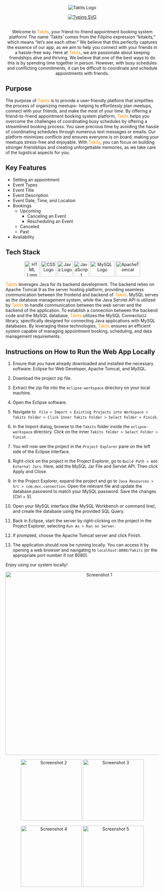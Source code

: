 <p align="center">
  <img src="https://i.ibb.co/m51D2vt/Takits-Logo.png" alt="Takits Logo">
</p>

<div align="center">
<a href="https://git.io/typing-svg"><img src="https://readme-typing-svg.demolab.com?font=Fira+Code&weight=700&pause=1000&color=6F42C1&background=FFC107&center=true&vCenter=true&width=650&lines=+Friend-to-Friend+Booking+Appointment+System+-+TAKITS" alt="Typing SVG" /></a>
</div>

<br>

<p align="center">
  Welcome to <span style="color:#ff8c00">Takits</span>, your friend-to-friend appointment booking system platform! The name ‘Takits’ comes from the Filipino expression “kitakits,” which means “let’s see each other.” We believe that this perfectly captures the essence of our app, as we aim to help you connect with your friends in a hassle-free way. Here at <span style="color:#ff8c00">Takits</span>, we are passionate about keeping friendships alive and thriving. We believe that one of the best ways to do this is by spending time together in person. However, with busy schedules and conflicting commitments, it can be difficult to coordinate and schedule appointments with friends.
</p>

## Purpose

The purpose of <span style="color:#ff8c00">Takits</span> is to provide a user-friendly platform that simplifies the process of organizing meetups– helping to effortlessly plan meetups, connect with your friends, and make the most of your time. By offering a friend-to-friend appointment booking system platform, <span style="color:#ff8c00">Takits</span> helps you overcome the challenges of coordinating busy schedules by offering a streamlined booking process. You save precious time by avoiding the hassle of coordinating schedules through numerous text messages or emails. Our platform minimizes conflicts and ensures everyone is on board, making your meetups stress-free and enjoyable. With <span style="color:#ff8c00">Takits</span>, you can focus on building stronger friendships and creating unforgettable memories, as we take care of the logistical aspects for you.

## Key Features

- Setting an appointment
- Event Types
- Event Title
- Event Description
- Event Date, Time, and Location
- Bookings
  - Upcoming
    - Canceling an Event
    - Rescheduling an Event
  - Canceled
  - Past
- Availability

## Tech Stack

<p align="center">
  <img src="https://upload.wikimedia.org/wikipedia/commons/thumb/6/61/HTML5_logo_and_wordmark.svg/2048px-HTML5_logo_and_wordmark.svg.png" alt="HTML Logo" width="50" height="50">
  <img src="https://cdn1.iconfinder.com/data/icons/social-media-logos-7/64/css-3-512.png" alt="CSS Logo" width="50" height="50">
  <img src="https://brandslogos.com/wp-content/uploads/images/large/java-logo-1.png" alt="Java Logo" width="50" height="50">
  <img src="https://upload.wikimedia.org/wikipedia/commons/thumb/6/6a/JavaScript-logo.png/800px-JavaScript-logo.png" alt="JavaScript" width="50" height="50">
  <img src="https://cdn.freebiesupply.com/logos/large/2x/mysql-logo-png-transparent.png" alt="MySQL Logo" width="80" height="50">
  <img src="https://logos-download.com/wp-content/uploads/2018/09/Apache_Tomcat_Logo.png" alt="ApacheTomcat" width="80" height="50">
</p>

<span style="color:#ff8c00">Takits</span> leverages Java for its backend development. The backend relies on Apache Tomcat 9 as the server hosting platform, providing seamless communication between the frontend and backend of <span style="color:#ff8c00">Takits</span>. MySQL serves as the database management system, while the Java Servlet API is utilized by <span style="color:#ff8c00">Takits</span> to handle communication between the web server and the backend of the application. To establish a connection between the backend code and the MySQL database, <span style="color:#ff8c00">Takits</span> utilizes the MySQL Connector/J library, specifically designed for connecting Java applications with MySQL databases. By leveraging these technologies, <span style="color:#ff8c00">Takits</span> ensures an efficient system capable of managing appointment booking, scheduling, and data management requirements.

## Instructions on How to Run the Web App Locally

1. Ensure that you have already downloaded and installed the necessary software: Eclipse for Web Developer, Apache Tomcat, and MySQL.

2. Download the project zip file.

3. Extract the zip file into the `eclipse-workspace` directory on your local machine.

4. Open the Eclipse software.

5. Navigate to ` File > Import > Existing Projects into Workspace > Takits Folder > Click Inner Takits Folder > Select Folder > Finish`.

6. In the Import dialog, browse to the `Takits` folder inside the `eclipse-workspace` directory. Click on the inner `Takits folder > Select Folder > Finish `.

7. You will now see the project in the `Project Explorer` pane on the left side of the Eclipse interface.

8. Right-click on the project in the Project Explorer, go to `Build Path > Add External Jars`. Here, add the MySQL Jar File and Servlet API. Then click Apply and Close.

9. In the Project Explorer, expand the project and go to `Java Resources > Src > com.mvc.connection`. Open the relevant file and update the database password to match your MySQL password. Save the changes (Ctrl + S).

10. Open your MySQL interface (like MySQL Workbench or command line), and create the database using the provided SQL Query.

11. Back in Eclipse, start the server by right-clicking on the project in the Project Explorer, selecting `Run As > Run on Server`.

12. If prompted, choose the Apache Tomcat server and click Finish.

13. The application should now be running locally. You can access it by opening a web browser and navigating to `localhost:8080/Takits` (or the appropriate port number if not 8080).

Enjoy using our system locally!

<p align="center">
  <img src="https://i.postimg.cc/C1kcZnnL/image.png" alt="Screenshot 1" width="600">
</p>

<p align="center">
  <a><img src="https://i.postimg.cc/0NcwVkgd/image.png" alt="Screenshot 2" width="200"></a>
  <a><img src="https://i.postimg.cc/L84fLYw6/image.png" alt="Screenshot 3" width="200"></a>
</p>
<p align="center">
  <a><img src="https://i.postimg.cc/RFq2FLcr/image.png" alt="Screenshot 4" width="200"></a>
  <a><img src="https://i.postimg.cc/598WFph1/image.png" alt="Screenshot 5" width="200"></a>
</p>
